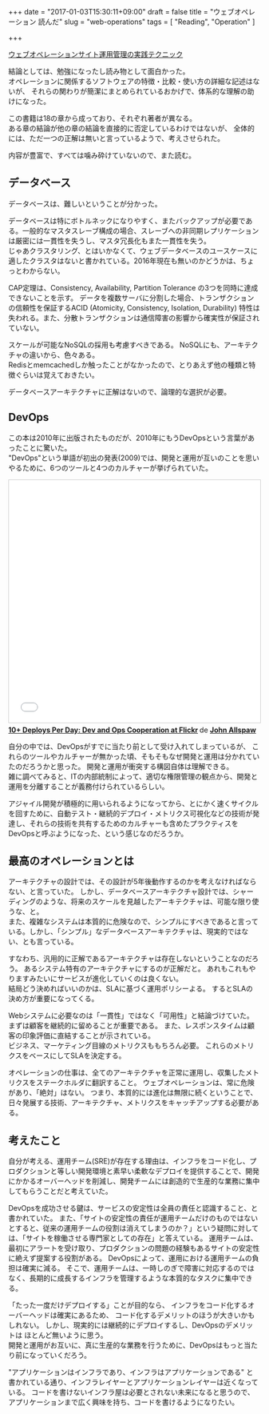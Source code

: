 +++
date = "2017-01-03T15:30:11+09:00"
draft = false
title = "ウェブオペレーション 読んだ"
slug = "web-operations"
tags = [ "Reading", "Operation" ]

+++

[ウェブオペレーションサイト運用管理の実践テクニック](https://www.amazon.co.jp/dp/4873114934)

結論としては、勉強になったし読み物として面白かった。  
オペレーションに関係するソフトウェアの特徴・比較・使い方の詳細な記述はないが、
それらの関わりが簡潔にまとめられているおかげで、体系的な理解の助けになった。

この書籍は18の章から成っており、それぞれ著者が異なる。  
ある章の結論が他の章の結論を直接的に否定しているわけではないが、
全体的には、ただ一つの正解は無いと言っているようで、考えさせられた。

内容が豊富で、すべては噛み砕けていないので、また読む。

## データベース
データベースは、難しいということが分かった。

データベースは特にボトルネックになりやすく、またバックアップが必要である。一般的なマスタスレーブ構成の場合、スレーブへの非同期レプリケーションは厳密には一貫性を失うし、マスタ冗長化もまた一貫性を失う。  
じゃあクラスタリング、とはいかなくて、ウェブデータベースのユースケースに適したクラスタはないと書かれている。2016年現在も無いのかどうかは、ちょっとわからない。  

CAP定理は、Consistency, Availability, Partition Tolerance の3つを同時に達成できないことを示す。
データを複数サーバに分割した場合、トランザクションの信頼性を保証するACID (Atomicity, Consistency, Isolation, Durability) 特性は失われる。また、分散トランザクションは通信障害の影響から確実性が保証されていない。

スケールが可能なNoSQLの採用も考慮すべきである。
NoSQLにも、アーキテクチャの違いから、色々ある。  
Redisとmemcachedしか触ったことがなかったので、とりあえず他の種類と特徴ぐらいは覚えておきたい。

データベースアーキテクチャに正解はないので、論理的な選択が必要。

## DevOps
この本は2010年に出版されたものだが、2010年にもうDevOpsという言葉があったことに驚いた。  
"DevOps"という単語が初出の発表(2009)では、開発と運用が互いのことを思いやるために、6つのツールと4つのカルチャーが挙げられていた。

<iframe src="//www.slideshare.net/slideshow/embed_code/key/fqqBs2mBGMeagU?startSlide=76" width="595" height="485" frameborder="0" marginwidth="0" marginheight="0" scrolling="no" style="border:1px solid #CCC; border-width:1px; margin-bottom:5px; max-width: 100%;" allowfullscreen> </iframe> <div style="margin-bottom:5px"> <strong> <a href="//www.slideshare.net/jallspaw/10-deploys-per-day-dev-and-ops-cooperation-at-flickr" title="10+ Deploys Per Day: Dev and Ops Cooperation at Flickr" target="_blank">10+ Deploys Per Day: Dev and Ops Cooperation at Flickr</a> </strong> de <strong><a target="_blank" href="//www.slideshare.net/jallspaw">John Allspaw</a></strong> </div>

自分の中では、DevOpsがすでに当たり前として受け入れてしまっているが、
これらのツールやカルチャーが無かった頃、そもそもなぜ開発と運用は分かれていたのだろうかと思った。
開発と運用が衝突する構図自体は理解できる。  
雑に調べてみると、ITの内部統制によって、適切な権限管理の観点から、開発と運用を分離することが義務付けられているらしい。

アジャイル開発が積極的に用いられるようになってから、とにかく速くサイクルを回すために、自動テスト・継続的デプロイ・メトリクス可視化などの技術が発達し、それらの技術を共有するためのカルチャーも含めたプラクティスをDevOpsと呼ぶようになった、という感じなのだろうか。

## 最高のオペレーションとは

アーキテクチャの設計では、その設計が5年後動作するのかを考えなければならない、と言っていた。
しかし、データベースアーキテクチャ設計では、シャーディングのような、将来のスケールを見越したアーキテクチャは、可能な限り使うな、と。  
また、複雑なシステムは本質的に危険なので、シンプルにすべきであると言っている。しかし、「シンプル」なデータベースアーキテクチャは、現実的ではない、とも言っている。

すなわち、汎用的に正解であるアーキテクチャは存在しないということなのだろう。
あるシステム特有のアーキテクチャにするのが正解だと。
あれもこれもやりますみたいにサービスが進化していくのは良くない。  
結局どう決めればいいのかは、SLAに基づく運用ポリシーよる。
するとSLAの決め方が重要になってくる。

Webシステムに必要なのは「一貫性」ではなく「可用性」と結論づけていた。
まずは顧客を継続的に留めることが重要である。
また、レスポンスタイムは顧客の印象評価に直結することが示されている。  
ビジネス、マーケティング目線のメトリクスももちろん必要。
これらのメトリクスをベースにしてSLAを決定する。

オペレーションの仕事は、全てのアーキテクチャを正常に運用し、収集したメトリクスをステークホルダに翻訳すること。
ウェブオペレーションは、常に危険があり、「絶対」はない。
つまり、本質的には進化は無限に続くということで、
日々発展する技術、アーキテクチャ、メトリクスをキャッチアップする必要がある。



## 考えたこと
自分が考える、運用チーム(SRE)が存在する理由は、インフラをコード化し、プロダクションと等しい開発環境と素早い柔軟なデプロイを提供することで、開発にかかるオーバーヘッドを削減し、開発チームには創造的で生産的な業務に集中してもらうことだと考えていた。

DevOpsを成功させる鍵は、サービスの安定性は全員の責任と認識すること、と書かれていた。
また、「サイトの安定性の責任が運用チームだけのものではないとすると、従来の運用チームの役割は消えてしまうのか？」という疑問に対しては、「サイトを稼働させる専門家としての存在」と答えている。
運用チームは、最初にアラートを受け取り、プロダクションの問題の経験もあるサイトの安定性に絶えず提案する役割がある。
DevOpsによって、運用における運用チームの負担は確実に減る。
そこで、運用チームは、一時しのぎで障害に対応するのではなく、長期的に成長するインフラを管理するような本質的なタスクに集中できる。

「たった一度だけデプロイする」ことが目的なら、
インフラをコード化するオーバーヘッドは確実にあるため、
コード化するデメリットのほうが大きいかもしれない。
しかし、現実的には継続的にデプロイするし、DevOpsのデメリットは
ほとんど無いように思う。  
開発と運用がお互いに、真に生産的な業務を行うために、DevOpsはもっと当たり前になっていくだろう。

"アプリケーションはインフラであり、インフラはアプリケーションである" と書かれている通り、インフラレイヤーとアプリケーションレイヤーは近くなっている。
コードを書けないインフラ屋は必要とされない未来になると思うので、アプリケーションまで広く興味を持ち、コードを書けるようになりたい。
